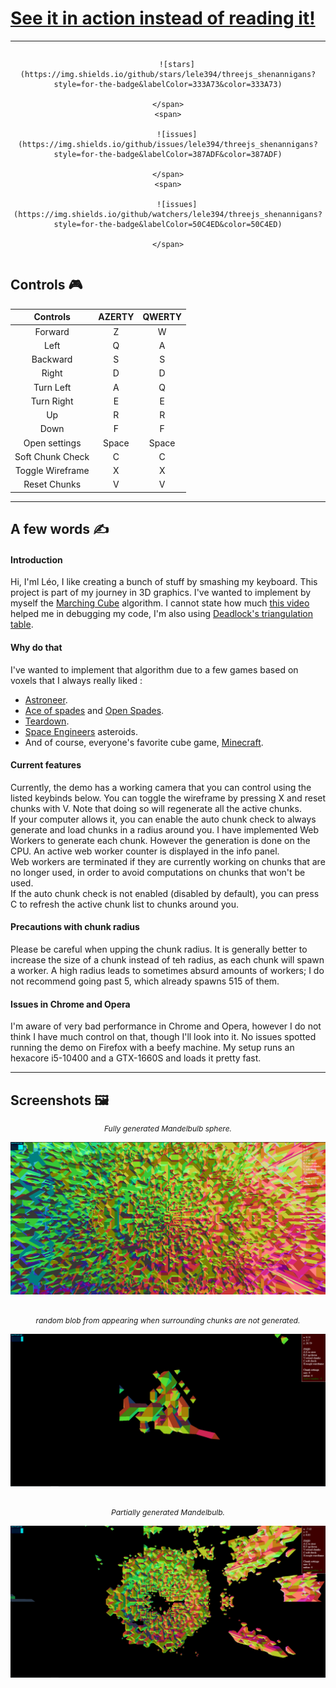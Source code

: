 # [See it in action instead of reading it!](https://lele394.github.io/threejs_shenannigans/)
---
<div align="center" style="display: flex; justify-content: space-evenly;">
    <span>

        ![stars](https://img.shields.io/github/stars/lele394/threejs_shenannigans?style=for-the-badge&labelColor=333A73&color=333A73)

    </span>
    <span>

        ![issues](https://img.shields.io/github/issues/lele394/threejs_shenannigans?style=for-the-badge&labelColor=387ADF&color=387ADF)

    </span>
    <span>

        ![issues](https://img.shields.io/github/watchers/lele394/threejs_shenannigans?style=for-the-badge&labelColor=50C4ED&color=50C4ED)
        
    </span>
</div>


## Controls 🎮

| Controls         	| AZERTY 	| QWERTY 	|
|:----------------:	|:--------:	|:--------:	|
| Forward          	| Z      	| W      	|
| Left             	| Q      	| A      	|
| Backward         	| S      	| S      	|
| Right            	| D      	| D      	|
| Turn Left        	| A      	| Q      	|
| Turn Right       	| E      	| E      	|
| Up               	| R      	| R      	|
| Down             	| F      	| F      	|
| Open settings    	| Space  	| Space  	|
| Soft Chunk Check 	| C      	| C      	|
| Toggle Wireframe 	| X      	| X      	|
| Reset Chunks     	| V      	| V      	|

---

## A few words ✍️

#### Introduction
Hi, I'ml Léo, I like creating a bunch of stuff by smashing my keyboard. This project is part of my journey in 3D graphics. I've wanted to implement by myself the [Marching Cube](https://en.wikipedia.org/wiki/Marching_cubes) algorithm. I cannot state how much [this video](https://www.youtube.com/watch?v=KvwVYJY_IZ4)  helped me in debugging my code, I'm also using [Deadlock's triangulation table](https://pastebin.com/6TN46s9p).

#### Why do that

I've wanted to implement that algorithm due to a few games based on voxels that I always really liked :
 - [Astroneer](https://store.steampowered.com/app/361420/ASTRONEER/).
 - [Ace of spades](https://store.steampowered.com/app/224540/Ace_of_Spades_Battle_Builder/) and [Open Spades](https://openspades.yvt.jp/).
 - [Teardown](https://store.steampowered.com/app/1167630/Teardown/).
 - [Space Engineers](https://store.steampowered.com/app/244850/Space_Engineers/) asteroids.
 - And of course, everyone's favorite cube game, [Minecraft](https://en.wikipedia.org/wiki/Minecraft).

#### Current features

Currently, the demo has a working camera that you can control using the listed keybinds below.
You can toggle the wireframe by pressing X and reset chunks with V. Note that doing so will regenerate all the active chunks. <br>
If your computer allows it, you can enable the auto chunk check to always generate and load chunks in a radius around you. I have implemented Web Workers to generate each chunk. However the generation is done on the CPU. An active web worker counter is displayed in the info panel. <br>
Web workers are terminated if they are currently working on chunks that are no longer used, in order to avoid computations on chunks that won't be used. <br>
If the auto chunk check is not enabled (disabled by default), you can press C to refresh the active chunk list to chunks around you. <br>

#### Precautions with chunk radius
Please be careful when upping the chunk radius. It is generally better to increase the size of a chunk instead of teh radius, as each chunk will spawn a worker. A high radius leads to sometimes absurd amounts of workers; I do not recommend going past 5, which already spawns 515 of them.

#### Issues in Chrome and Opera
I'm aware of very bad performance in Chrome and Opera, however I do not think I have much control on that, though I'll look into it. No issues spotted running the demo on Firefox with a beefy machine. My setup runs an hexacore i5-10400 and a GTX-1660S and loads it pretty fast.


---
## Screenshots 🖼️


<p align="center" style="font-style: italic; font-size: .75rem; margin: 0;">  
Fully generated Mandelbulb sphere.
</p>

![1](./res/screenshots/1.png)


<br>
<p align="center" style="font-style: italic; font-size: .75rem; margin: 0;">  
random blob from appearing when surrounding chunks are not generated.
</p>

![2](./res/screenshots/2.png)


<br>
<p align="center" style="font-style: italic; font-size: .75rem; margin: 0;">  
Partially generated Mandelbulb.
</p>

![3](./res/screenshots/3.png)